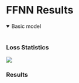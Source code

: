 # FFNN Results
<details open><summary>Basic model</summary>
<br>
<h3>Loss Statistics</h3>
<img src="https://user-images.githubusercontent.com/57009004/166260633-3f5e2f0d-4ba1-46c4-93e2-f52ae31e829c.png"/>

<h3>Results</h3>

</details>